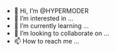 - 👋 Hi, I’m @HYPERMODER
- 👀 I’m interested in ...
- 🌱 I’m currently learning ...
- 💞️ I’m looking to collaborate on ...
- 📫 How to reach me ...

<!---
HYPERMODER/HYPERMODER is a ✨ special ✨ repository because its `README.md` (this file) appears on your GitHub profile.
You can click the Preview link to take a look at your changes.
--->
